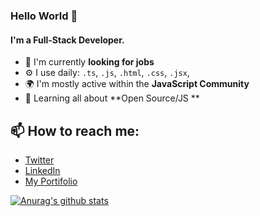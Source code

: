 ### Hello World 👋

#### I'm a Full-Stack Developer.

- 🏢 I'm currently **looking for jobs**
- ⚙️ I use daily: `.ts`, `.js`, `.html`, `.css`, `.jsx`,
- 🌍 I'm mostly active within the **JavaScript Community**
- 🌱 Learning all about **Open Source/JS    **

## 📫 How to reach me: 

- <a href="https://twitter.com/tukeer01" target="blank" >Twitter</a>
- <a href="https://www.linkedin.com/in/cristian-silva-dev/" target="blank" >LinkedIn</a>
- <a href="http://cristuker.github.io/" target="blank" >My Portifolio</a>

[![Anurag's github stats](https://github-readme-stats.vercel.app/api?username=cristuker&show_icons=true&theme=dracula)](https://github.com/anuraghazra/github-readme-stats)